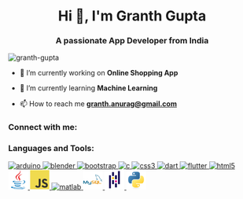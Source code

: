 <h1 align="center">Hi 👋, I'm Granth Gupta</h1>
<h3 align="center">A passionate App Developer from India</h3>

<p align="left"> <img src="https://komarev.com/ghpvc/?username=granth-gupta&label=Profile%20views&color=0e75b6&style=flat" alt="granth-gupta" /> </p>

- 🔭 I’m currently working on **Online Shopping App**

- 🌱 I’m currently learning **Machine Learning**

- 📫 How to reach me **granth.anurag@gmail.com**

<h3 align="left">Connect with me:</h3>
<p align="left">
</p>

<h3 align="left">Languages and Tools:</h3>
<p align="left"> <a href="https://www.arduino.cc/" target="_blank" rel="noreferrer"> <img src="https://cdn.worldvectorlogo.com/logos/arduino-1.svg" alt="arduino" width="40" height="40"/> </a> <a href="https://www.blender.org/" target="_blank" rel="noreferrer"> <img src="https://download.blender.org/branding/community/blender_community_badge_white.svg" alt="blender" width="40" height="40"/> </a> <a href="https://getbootstrap.com" target="_blank" rel="noreferrer"> <img src="https://th.bing.com/th/id/OIP.PfqovSncttOwWG4BoLzPhwAAAA?pid=ImgDet&rs=1" alt="bootstrap" width="40" height="40"/> </a> <a href="https://www.cprogramming.com/" target="_blank" rel="noreferrer"> <img src="https://th.bing.com/th/id/OIP.tN1MXhizwKDDUBjzfCsvlAHaHa?pid=ImgDet&rs=1" alt="c" width="40" height="40"/> </a> <a href="https://www.w3schools.com/css/" target="_blank" rel="noreferrer"> <img src="https://clipground.com/images/background-image-transparency-css-clipart.jpg" alt="css3" width="40" height="40"/> </a> <a href="https://dart.dev" target="_blank" rel="noreferrer"> <img src="https://www.vectorlogo.zone/logos/dartlang/dartlang-icon.svg" alt="dart" width="40" height="40"/> </a> <a href="https://flutter.dev" target="_blank" rel="noreferrer"> <img src="https://www.vectorlogo.zone/logos/flutterio/flutterio-icon.svg" alt="flutter" width="40" height="40"/> </a> <a href="https://www.w3.org/html/" target="_blank" rel="noreferrer"> <img src="https://th.bing.com/th/id/OIP.Z4BxPTDMIfN-BSHbOvjuoQHaHa?pid=ImgDet&rs=1" alt="html5" width="40" height="40"/> </a> <a href="https://www.java.com" target="_blank" rel="noreferrer"> <img src="https://raw.githubusercontent.com/devicons/devicon/master/icons/java/java-original.svg" alt="java" width="40" height="40"/> </a> <a href="https://developer.mozilla.org/en-US/docs/Web/JavaScript" target="_blank" rel="noreferrer"> <img src="https://raw.githubusercontent.com/devicons/devicon/master/icons/javascript/javascript-original.svg" alt="javascript" width="40" height="40"/> </a> <a href="https://www.mathworks.com/" target="_blank" rel="noreferrer"> <img src="https://upload.wikimedia.org/wikipedia/commons/2/21/Matlab_Logo.png" alt="matlab" width="40" height="40"/> </a> <a href="https://www.mysql.com/" target="_blank" rel="noreferrer"> <img src="https://raw.githubusercontent.com/devicons/devicon/master/icons/mysql/mysql-original-wordmark.svg" alt="mysql" width="40" height="40"/> </a> <a href="https://pandas.pydata.org/" target="_blank" rel="noreferrer"> <img src="https://raw.githubusercontent.com/devicons/devicon/2ae2a900d2f041da66e950e4d48052658d850630/icons/pandas/pandas-original.svg" alt="pandas" width="40" height="40"/> </a> <a href="https://www.python.org" target="_blank" rel="noreferrer"> <img src="https://raw.githubusercontent.com/devicons/devicon/master/icons/python/python-original.svg" alt="python" width="40" height="40"/> </a> </p>
